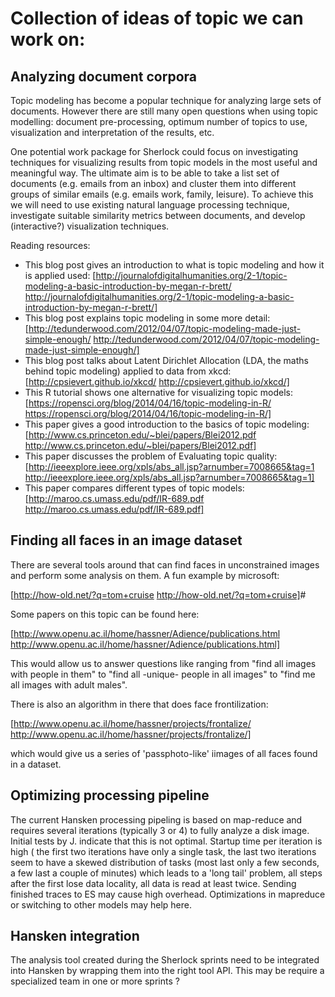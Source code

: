 Collection of ideas of topic we can work on:
============================================

Analyzing document corpora
--------------------------

Topic modeling has become a popular technique for analyzing large sets of documents. However there are still many open questions when using topic modelling: document pre-processing, optimum number of topics to use, visualization 
and interpretation of the results, etc.

One potential work package for Sherlock could focus on investigating techniques for visualizing results from topic models in the most useful and meaningful way. The ultimate aim is to be able to take a list set of documents (e.g. 
emails from an inbox) and cluster them into different groups of similar emails (e.g. emails work, family, leisure). To achieve this we will need to use existing natural language processing technique, investigate suitable 
similarity metrics between documents, and develop (interactive?) visualization techniques.

Reading resources:

* This blog post gives an introduction to what is topic modeling and how it is applied used: [http://journalofdigitalhumanities.org/2-1/topic-modeling-a-basic-introduction-by-megan-r-brett/ http://journalofdigitalhumanities.org/2-1/topic-modeling-a-basic-introduction-by-megan-r-brett/]
* This blog post explains topic modeling in some more detail: [http://tedunderwood.com/2012/04/07/topic-modeling-made-just-simple-enough/ http://tedunderwood.com/2012/04/07/topic-modeling-made-just-simple-enough/]
* This blog post talks about Latent Dirichlet Allocation (LDA, the maths behind topic modeling) applied to data from xkcd: [http://cpsievert.github.io/xkcd/ http://cpsievert.github.io/xkcd/]
* This R tutorial shows one alternative for visualizing topic models: [https://ropensci.org/blog/2014/04/16/topic-modeling-in-R/ https://ropensci.org/blog/2014/04/16/topic-modeling-in-R/]
* This paper gives a good introduction to the basics of topic modeling: [http://www.cs.princeton.edu/~blei/papers/Blei2012.pdf http://www.cs.princeton.edu/~blei/papers/Blei2012.pdf]
* This paper discusses the problem of Evaluating topic quality: [http://ieeexplore.ieee.org/xpls/abs_all.jsp?arnumber=7008665&tag=1 http://ieeexplore.ieee.org/xpls/abs_all.jsp?arnumber=7008665&tag=1] 
* This paper compares different types of topic models: [http://maroo.cs.umass.edu/pdf/IR-689.pdf http://maroo.cs.umass.edu/pdf/IR-689.pdf]










Finding all faces in an image dataset
-------------------------------------

There are several tools around that can find faces in unconstrained images and perform some analysis on them. A fun example by microsoft:

[http://how-old.net/?q=tom+cruise http://how-old.net/?q=tom+cruise]<nowiki>#</nowiki>

Some papers on this topic can be found here:

[http://www.openu.ac.il/home/hassner/Adience/publications.html http://www.openu.ac.il/home/hassner/Adience/publications.html]

This would allow us to answer questions like ranging from "find all images with people in them" to "find all -unique- people in all images" to "find me all images with adult males". 

There is also an algorithm in there that does face frontilization:

[http://www.openu.ac.il/home/hassner/projects/frontalize/ http://www.openu.ac.il/home/hassner/projects/frontalize/]

which would give us a series of 'passphoto-like' iimages of all faces found in a dataset. 


Optimizing processing pipeline
-------------------------------

The current Hansken processing pipeling is based on map-reduce and requires several iterations (typically 3 or 4) to fully analyze a disk image. Initial tests by J. indicate that this is not optimal. Startup time per iteration is 
high ( the first two iterations have only a single task, the last two iterations seem to have a skewed distribution of tasks (most last only a few seconds, a few last a couple of minutes) which leads to a 'long tail' problem, all 
steps after the first lose data locality, all data is read at least twice. Sending finished traces to ES may cause high overhead. Optimizations in mapreduce or switching to other models may help here.


Hansken integration
-------------------

The analysis tool created during the Sherlock sprints need to be integrated into Hansken by wrapping them into the right tool API. This may be require a specialized team in one or more sprints ? 


